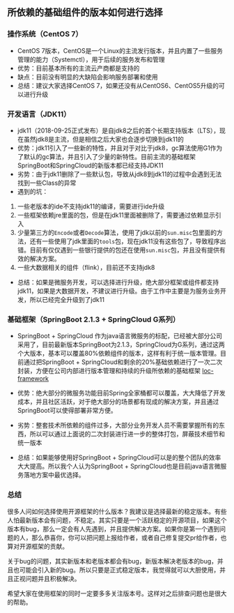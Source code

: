 ## 所依赖的基础组件的版本如何进行选择

### 操作系统（CentOS 7）
- CentOS 7版本，CentOS是一个Linux的主流发行版本，并且内置了一些服务管理的能力（Systemctl），用于后续的服务发布和管理
- 优势：目前基本所有的主流云产商都是支持的
- 缺点：目前没有明显的大缺陷会影响服务部署和使用
- 总结：建议大家选择CentOS 7，如果还没有从CentOS6、CentOS5升级的可以进行升级

### 开发语言（JDK11）
- jdk11（2018-09-25正式发布）是自jdk8之后的首个长期支持版本（LTS），现在虽然jdk8是主流，但是相信之后大家也会逐步切换到jdk11的
- 优势：jdk11引入了一些新的特性，并且对于对比于jdk8，gc算法使用G1作为了默认的gc算法，并且引入了少量的新特性。目前主流的基础框架SpringBoot和SpringCloud的新版本都已经支持JDK11
- 劣势：由于jdk11删除了一些默认包，导致从jdk8到jdk11的过程中会遇到无法找到一些Class的异常
- 遇到的坑：
 1. 一些老版本的ide不支持jdk11的编译，需要进行ide升级
 2. 一些框架依赖jre里面的包，但是在jdk11里面被删除了，需要通过依赖显示引入
 3. 少量第三方的`Encode`或者`Decode`算法，使用了jdk以前的`sun.misc`包里面的方法，还有一些使用了jdk里面的`tools`包，现在jdk11没有这些包了，导致程序出错。目前有仅仅遇到一些银行提供的包还在使用`sun.misc`包，并且没有提供有效的解决方案。
 4. 一些大数据相关的组件（flink），目前还不支持jdk8
 
- 总结：如果是微服务开发，可以选择进行升级，绝大部分框架或组件都支持jdk11，如果是大数据开发，不建议进行升级。由于工作中主要是为服务业务开发，所以已经完全升级到了jdk11

### 基础框架（SpringBoot 2.1.3 + SpringCloud G系列）
 - SpringBoot + SpringCloud 作为java语言微服务的标配，已经被大部分公司采用了，目前最新版本SpringBoot为2.1.3，SpringCloud为G系列，通过这两个大版本，基本可以覆盖80%依赖组件的版本，这样有利于统一版本管理。目前通过把SpringBoot + SpringCloud和剩余的20%基础依赖进行了一次二次封装，方便在公司内部进行版本管理和持续的升级所依赖的基础框架 [loc-framework](https://github.com/lord-of-code/loc-framework)
 - 优势：绝大部分的微服务功能目前Spring全家桶都可以覆盖，大大降低了开发成本，并且社区活跃，对于绝大部分的场景都有现成的解决方案，并且通过SpringBoot可以使得部署非常方便。
 - 劣势：整套技术所依赖的组件过多，大部分业务开发人员不需要掌握所有的东西，所以可以通过上面说的二次封装进行进一步的整体打包，屏蔽技术细节和统一版本

 - 总结：如果能够使用好SpringBoot + SpringCloud可以是的整个团队的效率大大提高。所以我个人认为SpringBoot + SpringCloud也是目前java语言微服务落地方案中最优选择。


### 总结
很多人问如何选择使用开源框架的什么版本？我建议是选择最新的稳定版本。有些人怕最新版本会有问题，不稳定。其实只要是一个活跃稳定的开源项目，如果这个版本有bug，那么一定会有人先遇到，并且提供解决方案。如果你是第一个遇到问题的人，那么恭喜你，你可以把问题上报给作者，或者自己修复提交pr给作者，也算对开源框架的贡献。

关于bug的问题，其实新版本和老版本都会有bug，新版本解决老版本的bug，并且也可能会引入新的bug。所以只要是正式稳定版本，我觉得就可以大胆使用，并且正视问题并且积极解决。

希望大家在使用框架的同时一定要多多关注版本号。这样对之后排查问题也是很大的帮助。